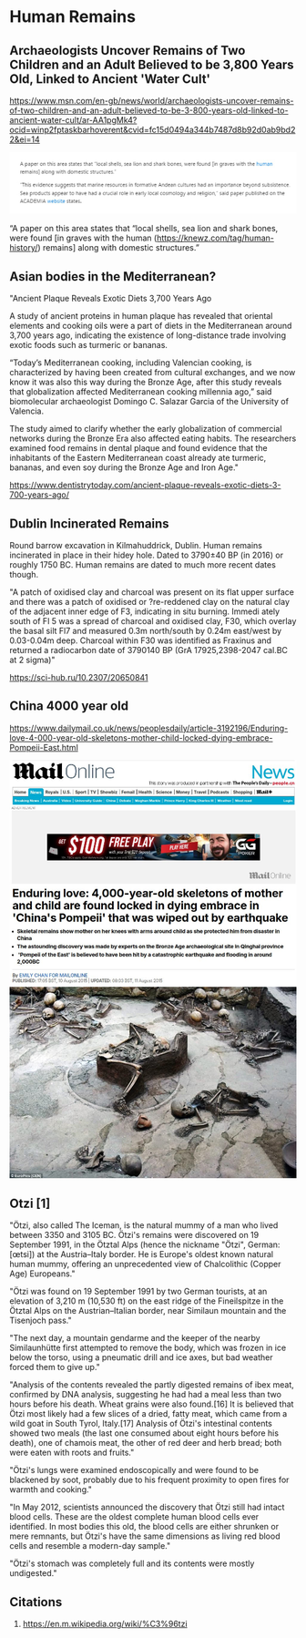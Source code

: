 # Human Remains

## Archaeologists Uncover Remains of Two Children and an Adult Believed to be 3,800 Years Old, Linked to Ancient 'Water Cult'

https://www.msn.com/en-gb/news/world/archaeologists-uncover-remains-of-two-children-and-an-adult-believed-to-be-3-800-years-old-linked-to-ancient-water-cult/ar-AA1pgMk4?ocid=winp2fptaskbarhoverent&cvid=fc15d0494a344b7487d8b92d0ab9bd22&ei=14

![](img/peru-remains.jpg)

“A paper on this area states that “local shells, sea lion and shark bones, were found [in graves with the human (https://knewz.com/tag/human-history/) remains] along with domestic structures.”

## Asian bodies in the Mediterranean?

"Ancient Plaque Reveals Exotic Diets 3,700 Years Ago 

A study of ancient proteins in human plaque has revealed that oriental elements and cooking oils were a part of diets in the Mediterranean around 3,700 years ago, indicating the existence of long-distance trade involving exotic foods such as turmeric or bananas.

“Today’s Mediterranean cooking, including Valencian cooking, is characterized by having been created from cultural exchanges, and we now know it was also this way during the Bronze Age, after this study reveals that globalization affected Mediterranean cooking millennia ago,” said biomolecular archaeologist Domingo C. Salazar Garcia of the University of Valencia.

The study aimed to clarify whether the early globalization of commercial networks during the Bronze Era also affected eating habits. The researchers examined food remains in dental plaque and found evidence that the inhabitants of the Eastern Mediterranean coast already ate turmeric, bananas, and even soy during the Bronze Age and Iron Age."

https://www.dentistrytoday.com/ancient-plaque-reveals-exotic-diets-3-700-years-ago/

## Dublin Incinerated Remains

Round barrow excavation in Kilmahuddrick, Dublin. Human remains incinerated in place in their hidey hole. Dated to 3790±40 BP (in 2016) or roughly 1750 BC. Human remains are dated to much more recent dates though.

"A patch of oxidised clay and charcoal was present on its flat upper surface and there was a patch of oxidised or ?re-reddened clay on the natural clay of the adjacent inner edge of F3, indicating in situ burning. Immedi ately south of Fl 5 was a spread of charcoal and oxidised clay, F30, which overlay the basal silt Fl7 and measured 0.3m north/south by 0.24m east/west by 0.03-0.04m deep. Charcoal within F30 was identified as Fraxinus and returned a radiocarbon date of 3790140 BP (GrA 17925,2398-2047 cal.BC at 2 sigma)"
 
https://sci-hub.ru/10.2307/20650841

## China 4000 year old

https://www.dailymail.co.uk/news/peoplesdaily/article-3192196/Enduring-love-4-000-year-old-skeletons-mother-child-locked-dying-embrace-Pompeii-East.html

![](img/chinapompeii1.jpg)
![](img/chinapompeii2.jpg)

## Otzi [1]

"Ötzi, also called The Iceman, is the natural mummy of a man who lived between 3350 and 3105 BC. Ötzi's remains were discovered on 19 September 1991, in the Ötztal Alps (hence the nickname "Ötzi", German: [œtsi]) at the Austria–Italy border. He is Europe's oldest known natural human mummy, offering an unprecedented view of Chalcolithic (Copper Age) Europeans."

"Ötzi was found on 19 September 1991 by two German tourists, at an elevation of 3,210 m (10,530 ft) on the east ridge of the Fineilspitze in the Ötztal Alps on the Austrian–Italian border, near Similaun mountain and the Tisenjoch pass."

"The next day, a mountain gendarme and the keeper of the nearby Similaunhütte first attempted to remove the body, which was frozen in ice below the torso, using a pneumatic drill and ice axes, but bad weather forced them to give up."

"Analysis of the contents revealed the partly digested remains of ibex meat, confirmed by DNA analysis, suggesting he had had a meal less than two hours before his death. Wheat grains were also found.[16] It is believed that Ötzi most likely had a few slices of a dried, fatty meat, which came from a wild goat in South Tyrol, Italy.[17] Analysis of Ötzi's intestinal contents showed two meals (the last one consumed about eight hours before his death), one of chamois meat, the other of red deer and herb bread; both were eaten with roots and fruits."

"Ötzi's lungs were examined endoscopically and were found to be blackened by soot, probably due to his frequent proximity to open fires for warmth and cooking."

"In May 2012, scientists announced the discovery that Ötzi still had intact blood cells. These are the oldest complete human blood cells ever identified. In most bodies this old, the blood cells are either shrunken or mere remnants, but Ötzi's have the same dimensions as living red blood cells and resemble a modern-day sample."

"Ötzi's stomach was completely full and its contents were mostly undigested."

## Citations

1. https://en.m.wikipedia.org/wiki/%C3%96tzi